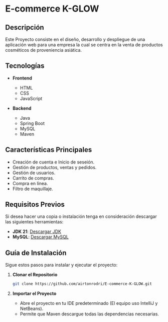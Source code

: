 # E-commerce K-GLOW


## **Descripción**
Este Proyecto consiste en el diseño, desarrollo y despliegue de una aplicación web para una empresa la cual se centra en la venta de productos cosméticos de proveniencia asiática. 


## **Tecnologías**
- **Frontend**
  - HTML
  - CSS
  - JavaScript

- **Backend**
  - Java
  - Spring Boot
  - MySQL
  - Maven


## **Características Principales**
- Creación de cuenta e Inicio de seseión.
- Gestión de productos, ventas y pedidos.
- Gestión de usuarios.
- Carrito de compras.
- Compra en línea.
- Filtro de maquillaje.


## **Requisitos Previos**
Si desea hacer una copia o instalación tenga en consideración descargar las siguientes herramientas:

- **JDK 21**: [Descargar JDK](https://www.oracle.com/java/technologies/javase-jdk21-downloads.html)
- **MySQL**: [Descargar MySQL](https://dev.mysql.com/downloads/mysql/)


## **Guía de Instalación**
Sigue estos pasos para instalar y ejecutar el proyecto:

1. **Clonar el Repositorio**
   ```bash
   git clone https://github.com/airtonrodri/E-commerce-K-GLOW.git
   ```

2. **Importar el Proyecto**
    - Abre el proyecto en tu IDE predeterminado (El equipo uso IntelliJ y NetBeans).
    - Permite que Maven descargue todas las dependencias necesarias.

